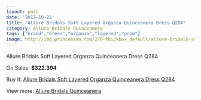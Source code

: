 ```yaml
---
layout: post
date: '2017-10-22'
title: "Allure Bridals Soft Layered Organza Quinceanera Dress Q284"
category: Allure Bridals Quinceanera
tags: ["brand","dress","organza","layered","prom"]
image: http://img.princessan.com/270-thickbox_default/allure-bridals-soft-layered-organza-quinceanera-dress-q284.jpg
---
```

Allure Bridals Soft Layered Organza Quinceanera Dress Q284

On Sales: **$322.394**
<a href="https://www.princessan.com/en/allure-bridals-quinceanera/134-allure-bridals-soft-layered-organza-quinceanera-dress-q284.html"><amp-img layout="responsive" width="600" height="600" src="//img.princessan.com/270-thickbox_default/allure-bridals-soft-layered-organza-quinceanera-dress-q284.jpg" alt="Allure Bridals Soft Layered Organza Quinceanera Dress Q284 0" /></a>
<a href="https://www.princessan.com/en/allure-bridals-quinceanera/134-allure-bridals-soft-layered-organza-quinceanera-dress-q284.html"><amp-img layout="responsive" width="600" height="600" src="//img.princessan.com/272-thickbox_default/allure-bridals-soft-layered-organza-quinceanera-dress-q284.jpg" alt="Allure Bridals Soft Layered Organza Quinceanera Dress Q284 1" /></a>
<a href="https://www.princessan.com/en/allure-bridals-quinceanera/134-allure-bridals-soft-layered-organza-quinceanera-dress-q284.html"><amp-img layout="responsive" width="600" height="600" src="//img.princessan.com/271-thickbox_default/allure-bridals-soft-layered-organza-quinceanera-dress-q284.jpg" alt="Allure Bridals Soft Layered Organza Quinceanera Dress Q284 2" /></a>

Buy it: [Allure Bridals Soft Layered Organza Quinceanera Dress Q284](https://www.princessan.com/en/allure-bridals-quinceanera/134-allure-bridals-soft-layered-organza-quinceanera-dress-q284.html "Allure Bridals Soft Layered Organza Quinceanera Dress Q284")

View more: [Allure Bridals Quinceanera](https://www.princessan.com/en/3-allure-bridals-quinceanera "Allure Bridals Quinceanera")